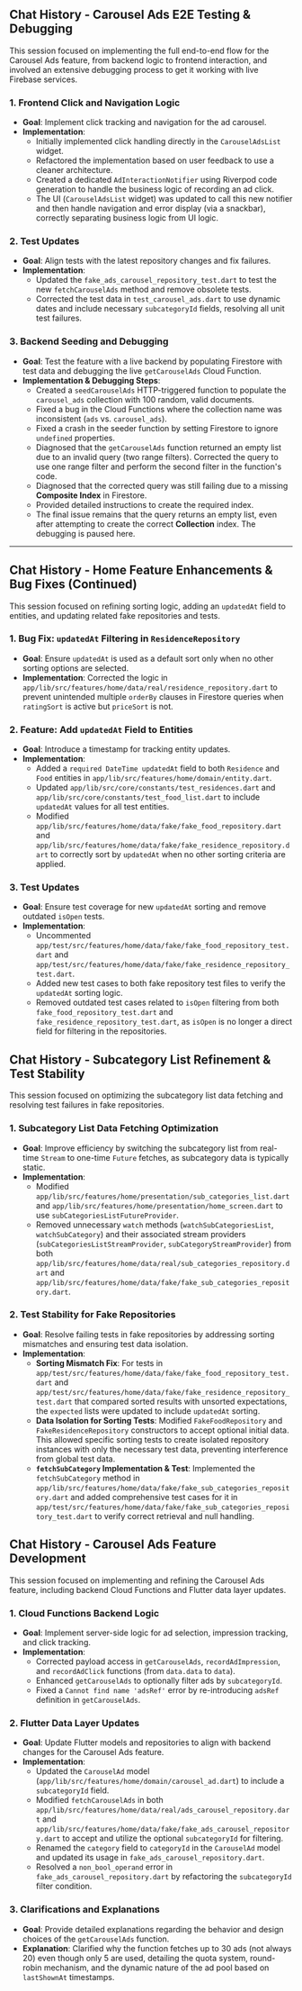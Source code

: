 ## Chat History - Carousel Ads E2E Testing & Debugging

This session focused on implementing the full end-to-end flow for the Carousel Ads feature, from backend logic to frontend interaction, and involved an extensive debugging process to get it working with live Firebase services.

### 1. Frontend Click and Navigation Logic

-   **Goal**: Implement click tracking and navigation for the ad carousel.
-   **Implementation**:
    -   Initially implemented click handling directly in the `CarouselAdsList` widget.
    -   Refactored the implementation based on user feedback to use a cleaner architecture.
    -   Created a dedicated `AdInteractionNotifier` using Riverpod code generation to handle the business logic of recording an ad click.
    -   The UI (`CarouselAdsList` widget) was updated to call this new notifier and then handle navigation and error display (via a snackbar), correctly separating business logic from UI logic.

### 2. Test Updates

-   **Goal**: Align tests with the latest repository changes and fix failures.
-   **Implementation**:
    -   Updated the `fake_ads_carousel_repository_test.dart` to test the new `fetchCarouselAds` method and remove obsolete tests.
    -   Corrected the test data in `test_carousel_ads.dart` to use dynamic dates and include necessary `subcategoryId` fields, resolving all unit test failures.

### 3. Backend Seeding and Debugging

-   **Goal**: Test the feature with a live backend by populating Firestore with test data and debugging the live `getCarouselAds` Cloud Function.
-   **Implementation & Debugging Steps**:
    -   Created a `seedCarouselAds` HTTP-triggered function to populate the `carousel_ads` collection with 100 random, valid documents.
    -   Fixed a bug in the Cloud Functions where the collection name was inconsistent (`ads` vs. `carousel_ads`).
    -   Fixed a crash in the seeder function by setting Firestore to ignore `undefined` properties.
    -   Diagnosed that the `getCarouselAds` function returned an empty list due to an invalid query (two range filters). Corrected the query to use one range filter and perform the second filter in the function's code.
    -   Diagnosed that the corrected query was still failing due to a missing **Composite Index** in Firestore.
    -   Provided detailed instructions to create the required index.
    -   The final issue remains that the query returns an empty list, even after attempting to create the correct **Collection** index. The debugging is paused here.

---

## Chat History - Home Feature Enhancements & Bug Fixes (Continued)

This session focused on refining sorting logic, adding an `updatedAt` field to entities, and updating related fake repositories and tests.

### 1. Bug Fix: `updatedAt` Filtering in `ResidenceRepository`

-   **Goal**: Ensure `updatedAt` is used as a default sort only when no other sorting options are selected.
-   **Implementation**: Corrected the logic in `app/lib/src/features/home/data/real/residence_repository.dart` to prevent unintended multiple `orderBy` clauses in Firestore queries when `ratingSort` is active but `priceSort` is not.

### 2. Feature: Add `updatedAt` Field to Entities

-   **Goal**: Introduce a timestamp for tracking entity updates.
-   **Implementation**:
    -   Added a `required DateTime updatedAt` field to both `Residence` and `Food` entities in `app/lib/src/features/home/domain/entity.dart`.
    -   Updated `app/lib/src/core/constants/test_residences.dart` and `app/lib/src/core/constants/test_food_list.dart` to include `updatedAt` values for all test entities.
    -   Modified `app/lib/src/features/home/data/fake/fake_food_repository.dart` and `app/lib/src/features/home/data/fake/fake_residence_repository.dart` to correctly sort by `updatedAt` when no other sorting criteria are applied.

### 3. Test Updates

-   **Goal**: Ensure test coverage for new `updatedAt` sorting and remove outdated `isOpen` tests.
-   **Implementation**:
    -   Uncommented `app/test/src/features/home/data/fake/fake_food_repository_test.dart` and `app/test/src/features/home/data/fake/fake_residence_repository_test.dart`.
    -   Added new test cases to both fake repository test files to verify the `updatedAt` sorting logic.
    -   Removed outdated test cases related to `isOpen` filtering from both `fake_food_repository_test.dart` and `fake_residence_repository_test.dart`, as `isOpen` is no longer a direct field for filtering in the repositories.

## Chat History - Subcategory List Refinement & Test Stability

This session focused on optimizing the subcategory list data fetching and resolving test failures in fake repositories.

### 1. Subcategory List Data Fetching Optimization

-   **Goal**: Improve efficiency by switching the subcategory list from real-time `Stream` to one-time `Future` fetches, as subcategory data is typically static.
-   **Implementation**:
    -   Modified `app/lib/src/features/home/presentation/sub_categories_list.dart` and `app/lib/src/features/home/presentation/home_screen.dart` to use `subCategoriesListFutureProvider`.
    -   Removed unnecessary `watch` methods (`watchSubCategoriesList`, `watchSubCategory`) and their associated stream providers (`subCategoriesListStreamProvider`, `subCategoryStreamProvider`) from both `app/lib/src/features/home/data/real/sub_categories_repository.dart` and `app/lib/src/features/home/data/fake/fake_sub_categories_repository.dart`.

### 2. Test Stability for Fake Repositories

-   **Goal**: Resolve failing tests in fake repositories by addressing sorting mismatches and ensuring test data isolation.
-   **Implementation**:
    -   **Sorting Mismatch Fix**: For tests in `app/test/src/features/home/data/fake/fake_food_repository_test.dart` and `app/test/src/features/home/data/fake/fake_residence_repository_test.dart` that compared sorted results with unsorted expectations, the `expected` lists were updated to include `updatedAt` sorting.
    -   **Data Isolation for Sorting Tests**: Modified `FakeFoodRepository` and `FakeResidenceRepository` constructors to accept optional initial data. This allowed specific sorting tests to create isolated repository instances with only the necessary test data, preventing interference from global test data.
    -   **`fetchSubCategory` Implementation & Test**: Implemented the `fetchSubCategory` method in `app/lib/src/features/home/data/fake/fake_sub_categories_repository.dart` and added comprehensive test cases for it in `app/test/src/features/home/data/fake/fake_sub_categories_repository_test.dart` to verify correct retrieval and null handling.

## Chat History - Carousel Ads Feature Development

This session focused on implementing and refining the Carousel Ads feature, including backend Cloud Functions and Flutter data layer updates.

### 1. Cloud Functions Backend Logic

-   **Goal**: Implement server-side logic for ad selection, impression tracking, and click tracking.
-   **Implementation**:
    -   Corrected payload access in `getCarouselAds`, `recordAdImpression`, and `recordAdClick` functions (from `data.data` to `data`).
    -   Enhanced `getCarouselAds` to optionally filter ads by `subcategoryId`.
    -   Fixed a `Cannot find name 'adsRef'` error by re-introducing `adsRef` definition in `getCarouselAds`.

### 2. Flutter Data Layer Updates

-   **Goal**: Update Flutter models and repositories to align with backend changes for the Carousel Ads feature.
-   **Implementation**:
    -   Updated the `CarouselAd` model (`app/lib/src/features/home/domain/carousel_ad.dart`) to include a `subcategoryId` field.
    -   Modified `fetchCarouselAds` in both `app/lib/src/features/home/data/real/ads_carousel_repository.dart` and `app/lib/src/features/home/data/fake/fake_ads_carousel_repository.dart` to accept and utilize the optional `subcategoryId` for filtering.
    -   Renamed the `category` field to `categoryId` in the `CarouselAd` model and updated its usage in `fake_ads_carousel_repository.dart`.
    -   Resolved a `non_bool_operand` error in `fake_ads_carousel_repository.dart` by refactoring the `subcategoryId` filter condition.

### 3. Clarifications and Explanations

-   **Goal**: Provide detailed explanations regarding the behavior and design choices of the `getCarouselAds` function.
-   **Explanation**: Clarified why the function fetches up to 30 ads (not always 20) even though only 5 are used, detailing the quota system, round-robin mechanism, and the dynamic nature of the ad pool based on `lastShownAt` timestamps.
